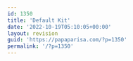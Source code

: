 ```yaml
---
id: 1350
title: 'Default Kit'
date: '2022-10-19T05:10:05+00:00'
layout: revision
guid: 'https://papaparisa.com/?p=1350'
permalink: '/?p=1350'
---
```


